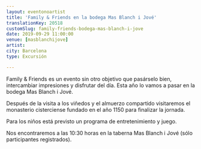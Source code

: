 ```yaml
---
layout: eventonoartist
title: 'Family & Friends en la bodega Mas Blanch i Jové'
translationKey: 20518
customSlug: family-friends-bodega-mas-blanch-i-jove
date: 2019-09-29 11:00:00
venue: [masblanchijove]
artist: 
city: Barcelona
type: Excursión

---
```

Family &amp; Friends es un evento sin otro objetivo que pasárselo bien, intercambiar impresiones y disfrutar del día. Esta año lo vamos a pasar en la bodega Mas Blanch i Jové. 

Después de la visita a los viñedos y el almuerzo compartido visitaremos el monasterio cisterciense fundado en el año 1150 para finalizar la jornada.

Para los niños está previsto un programa de entretenimiento y juego.

Nos encontraremos a las 10:30 horas en la taberna Mas Blanch i Jové (sólo participantes registrados).
